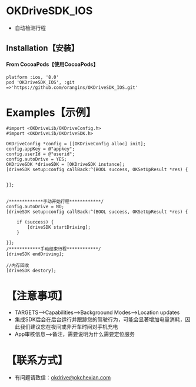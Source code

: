 OKDriveSDK_IOS
===
- 自动检测行程

## <a id="Installation"></a> Installation【安装】

#### From CocoaPods【使用CocoaPods】

```objc
platform :ios, '8.0'
pod 'OKDriveSDK_IOS', :git =>'https://github.com/orangins/OKDriveSDK_IOS.git'
```

# <a id="Examples"></a> Examples【示例】
```objc
#import <OKDriveLib/OKDriveConfig.h>
#import <OKDriveLib/OKDriveSDK.h>

OKDriveConfig *config = [[OKDriveConfig alloc] init];
config.appKey = @"appkey";
config.userId = @"userid";
config.autoDrive = YES;
OKDriveSDK *driveSDK = [OKDriveSDK instance];
[driveSDK setup:config callBack:^(BOOL success, OKSetUpResult *res) {


}];


/*************手动开始行程************/
config.autoDrive = NO;
[driveSDK setup:config callBack:^(BOOL success, OKSetUpResult *res) {

    if (success) {
        [driveSDK startDriving];
    }

}];
/************手动结束行程************/
[driveSDK endDriving];

//内存回收
[driveSDK destory];
```
# <a id="Examples"></a>【注意事项】
- TARGETS-->Capabilities-->Backgroound Modes-->Location updates
- 集成SDK后会在后台运行并跟踪您的驾驶行为，可能会显著增加电量消耗，因此我们建议您在夜间或非开车时间对手机充电
- App审核信息-->备注，需要说明为什么需要定位服务

# <a id="Examples"></a>【联系方式】
- 有问题请致信：okdrive@okchexian.com
